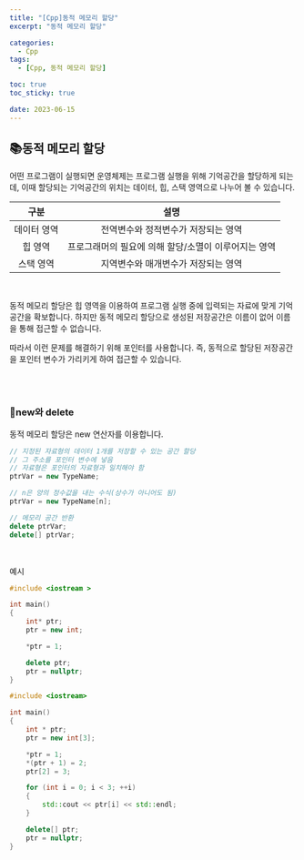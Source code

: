 ```yaml
---
title: "[Cpp]동적 메모리 할당"
excerpt: "동적 메모리 할당"

categories:
  - Cpp
tags:
  - [Cpp, 동적 메모리 할당]

toc: true
toc_sticky: true

date: 2023-06-15
---
```


## 📚동적 메모리 할당
어떤 프로그램이 실행되면 운영체제는 프로그램 실행을 위해 기억공간을 할당하게 되는데, 이때 할당되는 기억공간의 위치는 데이터, 힙, 스택 영역으로 나누어 볼 수 있습니다.

| 구분 | 설명 |
| :---: | :---: |
| 데이터 영역 | 전역변수와 정적변수가 저장되는 영역 |
| 힙 영역 | 프로그래머의 필요에 의해 할당/소멸이 이루어지는 영역 |
| 스택 영역 | 지역변수와 매개변수가 저장되는 영역 |

<br>

동적 메모리 할당은 힙 영역을 이용하여 프로그램 실행 중에 입력되는 자료에 맞게 기억공간을 확보합니다. 하지만 동적 메모리 할당으로 생성된 저장공간은 이름이 없어 이름을 통해 접근할 수 없습니다.

따라서 이런 문제를 해결하기 위해 포인터를 사용합니다. 즉, 동적으로 할당된 저장공간을 포인터 변수가 가리키게 하여 접근할 수 있습니다.

<br><br>

### 📄new와 delete
동적 메모리 할당은 new 연산자를 이용합니다.

```cpp
// 지정된 자료형의 데이터 1개를 저장할 수 있는 공간 할당
// 그 주소를 포인터 변수에 넣음
// 자료형은 포인터의 자료형과 일치해야 함
ptrVar = new TypeName;

// n은 양의 정수값을 내는 수식(상수가 아니어도 됨)
ptrVar = new TypeName[n];

// 메모리 공간 반환
delete ptrVar;
delete[] ptrVar;
```

<br>

예시

```cpp
#include <iostream >

int main()
{
    int* ptr;
    ptr = new int;

    *ptr = 1;

    delete ptr;
    ptr = nullptr;
}
```

```cpp
#include <iostream>

int main()
{
    int * ptr;
    ptr = new int[3];

    *ptr = 1;
    *(ptr + 1) = 2;
    ptr[2] = 3;

    for (int i = 0; i < 3; ++i)
    {
        std::cout << ptr[i] << std::endl;
    }

    delete[] ptr;
    ptr = nullptr;
}
```

<br><br>